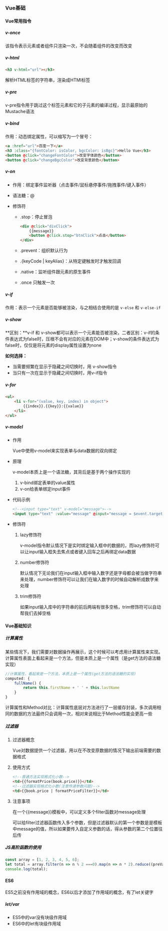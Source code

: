 ### Vue基础

#### Vue常用指令

##### v-once

该指令表示元素或者组件只渲染一次，不会随着组件的改变而改变

##### v-html

```html
<h3 v-html="url"></h3>
```

解析HTML标签的字符串，渲染成HTMl标签

##### v-pre

v-pre指令用于跳过这个标签元素和它的子元素的编译过程，显示最原始的Mustache语法

##### v-bind

作用：动态绑定属性，可以缩写为一个冒号：

```html
<a :href="url">百度一下</a>
<h3 :class="{fontColor: isColor, bgcColor: isBgc}">Hello Vue</h3>
<button @click="changeFontColor">改变字体颜色</button>
<button @click="changeBgcColor">改变背景颜色</button>
```

##### v-on

- 作用：绑定事件监听器（点击事件/鼠标悬停事件/拖拽事件/键入事件）

- 语法糖：@

- 修饰符

  - .stop：停止冒泡

    ```html
    <div @click="divClick">
        {{message}}
        <button @click.stop="btnClick">点击</button>
    </div>
    ```


  - .prevent：组织默认行为

  - .{keyCode | keyAlias}：从特定键触发时才触发回调

  - .native：监听组件跟元素的原生事件

  - .once 只触发一次

##### v-if

作用：表示一个元素是否能够被渲染，与之相结合使用的是 `v-else` 和 `v-else-if`

##### v-show

**区别：**v-if 和 v-show都可以表示一个元素能否被渲染，二者区别：v-if的条件表达式为false时，压根不会有对应的元素在DOM中；v-show的条件表达式为false时，仅仅是将元素的display属性设置为none

**如何选择：**

- 当需要频繁在显示于隐藏之间切换时，用 v-show指令
- 当只有一次在显示于隐藏之间切换时，用v-if指令

##### v-for

```html
<ul>
    <li v-for="(value, key, index) in object">
        {{index}}.{{key}}:{{value}}
    </li>
</ul>
```

##### v-model

- 作用

  Vue中使用v-model来实现表单与data数据的双向绑定

- 原理

  v-model本质上是一个语法糖，其背后是基于两个操作实现的

  1. v-bind绑定表单的value属性
  2. v-on给表单绑定input事件

- 代码示例

  ```html
  <!--<input type="text" v-model="message">-->
  <input type="text" :value="message" @input="message = $event.target.value">
  ```

- 修饰符

  1. lazy修饰符

     v-model指令默认情况下是实时绑定输入框中的数据的，而lazy修饰符可以让input输入框失去焦点或者键入回车之后再绑定data数据

  2. number修饰符

     默认情况下无论我们在input输入框中输入数字还是字母都会被当做字符串来处理，number修饰符可以让我们在输入数字的时候自动解析成数字来处理

  3. trim修饰符

     如果input输入库中的字符串的前后两端有很多空格，trim修饰符可以自动帮我们去掉空格

#### Vue基础知识

##### 计算属性

某些情况下，我们需要对数据操作再展示，这个时候可以考虑用计算属性来实现。计算属性表面上看起来是一个方法，但是本质上是一个属性（是get方法的语法糖实现）

```javascript
//计算属性，看起来是一个方法，本质上是一个属性(get方法的语法糖的实现)
computed: {
    fullName() {
        return this.firstName + ' ' + this.lastName
    }
}
```

计算属性和Method对比：计算属性底层对方法进行了一层缓存封装，多次调用相同的数据的方法最终只会调用一次，相对来说相比于Method性能会更高一些

##### 过滤器

1. 过滤器概念

   Vue对数据提供一个过滤器，用以在不改变原数据的情况下输出前端需要的数据格式

2. 使用方式

   ```html
   <!--普通方法实现格式化小数-->
   <td>{{formatPrice(book.price)}}</td>
   <!--过滤器实现格式化小数(注意传递参数问题)-->
   <td>{{book.price | formatPriceFilter}}</td>
   ```

3. 注意事项

   在一个{{message}}模板中，可以定义多个filter函数对message处理

   可以给filter过滤器函数传入多个参数，但是过滤器默认的第一个参数是是模板中message的值，所以如果要传入自定义参数的话，得从参数的第二个位置往后传

##### JS高阶函数的使用

```javascript
const array = [1, 2, 3, 4, 5, 6];
let total = array.filter(n => n % 2 ===0).map(n => n * 2).reduce((preValue, n) => preValue + n) ;
console.log(total);
```

#### ES6 

ES5之前没有作用域的概念，ES6以后才添加了作用域的概念，有了let关键字

##### let/var

- ES5中的var没有块级作用域
- ES6中的let有块级作用域



